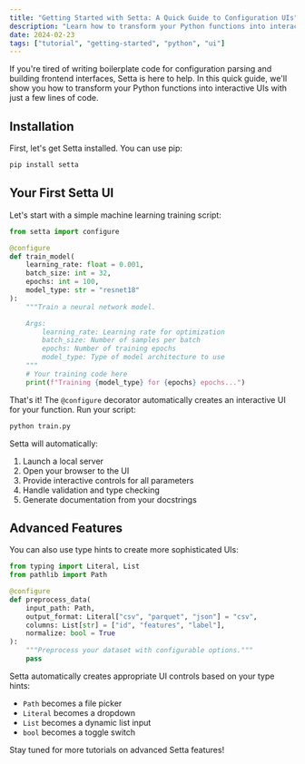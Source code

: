 ```yaml
---
title: "Getting Started with Setta: A Quick Guide to Configuration UIs"
description: "Learn how to transform your Python functions into interactive UIs with Setta in under 5 minutes. No frontend experience required."
date: 2024-02-23
tags: ["tutorial", "getting-started", "python", "ui"]
---
```


If you're tired of writing boilerplate code for configuration parsing and building frontend interfaces, Setta is here to help. In this quick guide, we'll show you how to transform your Python functions into interactive UIs with just a few lines of code.

## Installation

First, let's get Setta installed. You can use pip:

```bash
pip install setta
```

## Your First Setta UI

Let's start with a simple machine learning training script:

```python
from setta import configure

@configure
def train_model(
    learning_rate: float = 0.001,
    batch_size: int = 32,
    epochs: int = 100,
    model_type: str = "resnet18"
):
    """Train a neural network model.

    Args:
        learning_rate: Learning rate for optimization
        batch_size: Number of samples per batch
        epochs: Number of training epochs
        model_type: Type of model architecture to use
    """
    # Your training code here
    print(f"Training {model_type} for {epochs} epochs...")
```

That's it! The `@configure` decorator automatically creates an interactive UI for your function. Run your script:

```bash
python train.py
```

Setta will automatically:

1. Launch a local server
2. Open your browser to the UI
3. Provide interactive controls for all parameters
4. Handle validation and type checking
5. Generate documentation from your docstrings

## Advanced Features

You can also use type hints to create more sophisticated UIs:

```python
from typing import Literal, List
from pathlib import Path

@configure
def preprocess_data(
    input_path: Path,
    output_format: Literal["csv", "parquet", "json"] = "csv",
    columns: List[str] = ["id", "features", "label"],
    normalize: bool = True
):
    """Preprocess your dataset with configurable options."""
    pass
```

Setta automatically creates appropriate UI controls based on your type hints:

- `Path` becomes a file picker
- `Literal` becomes a dropdown
- `List` becomes a dynamic list input
- `bool` becomes a toggle switch

Stay tuned for more tutorials on advanced Setta features!
